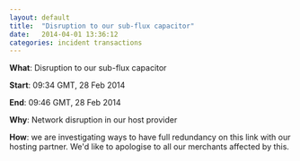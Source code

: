 ```yaml
---
layout: default
title:  "Disruption to our sub-flux capacitor"
date:   2014-04-01 13:36:12
categories: incident transactions
---
```


__What__: Disruption to our sub-flux capacitor

__Start__: 09:34 GMT, 28 Feb 2014

__End__: 09:46 GMT, 28 Feb 2014

__Why__: Network disruption in our host provider

__How__: we are investigating ways to have full redundancy on this link with our hosting partner. We'd like to apologise to all our merchants affected by this.
